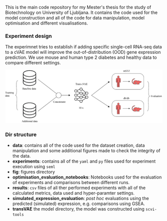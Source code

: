 This is the main code repository for my Mester's thesis for the study of Biotechnology on University of Ljubljana. It contains the code used for the model construction and all of the code for data manipulation, model optimisation and different visualisations.

### Experiment design

The experimnet tries to establish if adding specific single-cell RNA-seq data to a cVAE model will improve the out-of-distribution (OOD) gene expression prediction. We use mouse and human type 2 diabetes and healthy data to compare different settings.

![The design of the experiment](fig/experiment_design.png)

### Dir structure

- **data**: contains all of the code used for the dataset creation, data manipulation and some additional figures made to check the integrity of the data.
- **experiments**: contains all of the `yaml` and `py` files used for experiment execution using `seml`
- **fig**: figures directory
- **optimisation_evaluation_notebooks**: Notebooks used for the evaluation of experiments and comparisons between different runs.
- **results**: `csv` files of all ther performed experiments with all of the calculated metrics, data used and hyper-paramter settings.
- **simulated_expression_evaluation**: *post hoc* evaluations using the predicted (simulated) expression, e.g. comparisons using GSEA.
- **transVAE** the model directory, the model was constructed using `scvi-tools`